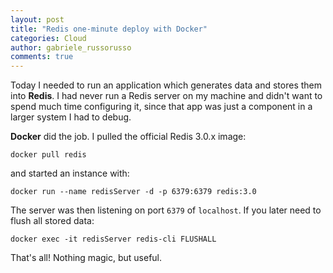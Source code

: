 ```yaml
---
layout: post
title: "Redis one-minute deploy with Docker"
categories: Cloud
author: gabriele_russorusso
comments: true
---
```


Today I needed to run an application which generates data and stores them
into **Redis**. I had never run a Redis server on my machine and didn't want to
spend much time configuring it, since that app was just a component in a larger
system I had to debug.

**Docker** did the job. I pulled the official Redis 3.0.x image:

	docker pull redis

and started an instance with:

	docker run --name redisServer -d -p 6379:6379 redis:3.0

The server was then listening on port `6379` of `localhost`. If you later need to
flush all stored data:

	docker exec -it redisServer redis-cli FLUSHALL

That's all! Nothing magic, but useful.
